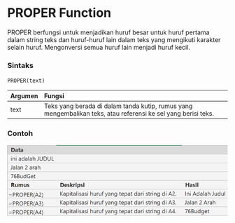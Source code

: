 # PROPER Function

PROPER berfungsi untuk menjadikan huruf besar untuk huruf pertama dalam string teks dan huruf-huruf lain dalam teks yang mengikuti karakter selain huruf. Mengonversi semua huruf lain menjadi huruf kecil.

### Sintaks

```text
PROPER(text)
```

| Argumen | Fungsi |
| :--- | :--- |
| text | Teks yang berada di dalam tanda kutip, rumus yang mengembalikan teks, atau referensi ke sel yang berisi teks. |

### Contoh

![](../.gitbook/assets/image%20%288%29.png)

